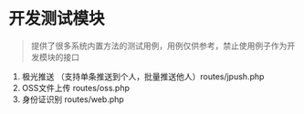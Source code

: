 # 开发测试模块

>提供了很多系统内置方法的测试用例，用例仅供参考，禁止使用例子作为开发模块的接口
1. 极光推送 （支持单条推送到个人，批量推送他人）routes/jpush.php
2. OSS文件上传 routes/oss.php
3. 身份证识别 routes/web.php
